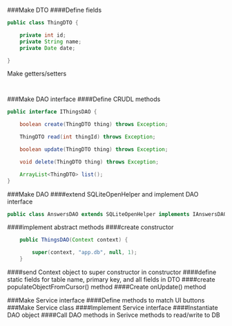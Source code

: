 
###Make DTO
####Define fields
```java
public class ThingDTO {

    private int id;
    private String name;
    private Date date;

}

```
Make getters/setters
```java



```
###Make DAO interface
####Define CRUDL methods
```java
public interface IThingsDAO {

    boolean create(ThingDTO thing) throws Exception;

    ThingDTO read(int thingId) throws Exception;

    boolean update(ThingDTO thing) throws Exception;

    void delete(ThingDTO thing) throws Exception;

    ArrayList<ThingDTO> list();
}
```

###Make DAO
####extend SQLiteOpenHelper and implement DAO interface
```java
public class AnswersDAO extends SQLiteOpenHelper implements IAnswersDAO {}
```

####implement abstract methods
####create constructor
```java
    public ThingsDAO(Context context) {

        super(context, "app.db", null, 1);
    }
```
####send Context object to super constructor in constructor
####define static fields for table name, primary key, and all fields in DTO
####create populateObjectFromCursor() method
####Create onUpdate() method

###Make Service interface
####Define methods to match UI buttons
###Make Service class
####Implement Service interface
####Instantiate DAO object
####Call DAO methods in Serivce methods to read/write to DB
